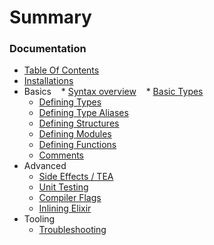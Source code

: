 # Summary

### Documentation
* [Table Of Contents](./README.md)
* [Installations](./INSTALLATION.md)
* Basics 
    * [Syntax overview](./SYNTAX.md)
    * [Basic Types](./BASIC_TYPES.md)
    * [Defining Types](./TYPES.md)
    * [Defining Type Aliases](./TYPE_ALIASES.md)
    * [Defining Structures](./STRUCTURES.md)
    * [Defining Modules](./MODULES.md)
    * [Defining Functions](./FUNCTIONS.md)
    * [Comments](./COMMENTS.md)
* Advanced
    * [Side Effects / TEA](./SIDE_EFFECTS.md)
    * [Unit Testing](./TESTING.md)
    * [Compiler Flags](./FLAGS.md)
    * [Inlining Elixir](./INLINING.md)
* Tooling
    * [Troubleshooting](./TROUBLESHOOTING.md)
